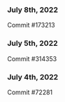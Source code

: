 ### July 8th, 2022

Commit #173213

### July 5th, 2022

Commit #314353


### July 4th, 2022

Commit #72281
